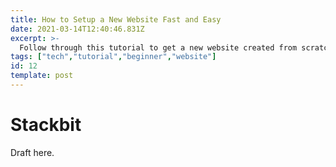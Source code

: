 ```yaml
---
title: How to Setup a New Website Fast and Easy
date: 2021-03-14T12:40:46.831Z
excerpt: >-
  Follow through this tutorial to get a new website created from scratch fast and easy.
tags: ["tech","tutorial","beginner","website"]
id: 12
template: post
---
```

# Stackbit

Draft here.
